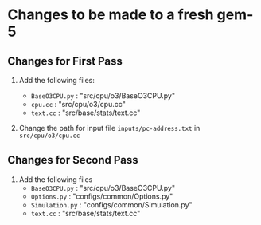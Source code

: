 # Changes to be made to a fresh gem-5 

## Changes for First Pass
1. Add the following files:
    - `BaseO3CPU.py`    : "src/cpu/o3/BaseO3CPU.py"
    - `cpu.cc`          : "src/cpu/o3/cpu.cc"
    - `text.cc`         : "src/base/stats/text.cc"

2. Change the path for input file `inputs/pc-address.txt` in `src/cpu/o3/cpu.cc`

## Changes for Second Pass
1. Add the following files
    - `BaseO3CPU.py`    : "src/cpu/o3/BaseO3CPU.py"
    - `Options.py`      : "configs/common/Options.py"
    - `Simulation.py`   : "configs/common/Simulation.py"
    - `text.cc`         : "src/base/stats/text.cc"